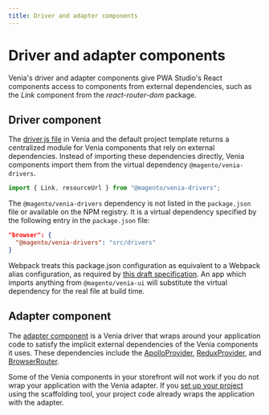 ```yaml
---
title: Driver and adapter components
---
```


# Driver and adapter components

Venia's driver and adapter components give PWA Studio's React components access to components from external dependencies, such as the _Link_ component from the _react-router-dom_ package.

## Driver component

The [driver.js file][] in Venia and the default project template returns a centralized module for Venia components that rely on external dependencies.
Instead of importing these dependencies directly, Venia components import them from the virtual dependency `@magento/venia-drivers`.

[driver.js file]: https://github.com/magento/pwa-studio/blob/develop/packages/venia-concept/src/drivers.js

```js
import { Link, resourceUrl } from "@magento/venia-drivers";
```

The `@magento/venia-drivers` dependency is not listed in the `package.json` file or available on the NPM registry.
It is a virtual dependency specified by the following entry in the `package.json` file:

```json
"browser": {
  "@magento/venia-drivers": "src/drivers"
}
```

Webpack treats this package.json configuration as equivalent to a Webpack alias configuration, as required by [this draft specification][].
An app which imports anything from `@magento/venia-ui` will substitute the virtual dependency for the real file at build time.

[this draft specification]: https://github.com/defunctzombie/package-browser-field-spec

## Adapter component

The [adapter component][] is a Venia driver that wraps around your application code to satisfy the implicit external dependencies of the Venia components it uses.
These dependencies include the [ApolloProvider][], [ReduxProvider][], and [BrowserRouter][].

Some of the Venia components in your storefront will not work if you do not wrap your application with the Venia adapter.
If you [set up your project][] using the scaffolding tool, your project code already wraps the application with the adapter.

[adapter component]: https://github.com/magento/pwa-studio/blob/develop/packages/venia-ui/lib/drivers/adapter.js
[apolloprovider]: https://www.apollographql.com/docs/react/get-started/#connect-your-client-to-react
[reduxprovider]: https://react-redux.js.org/api/provider
[browserrouter]: https://reactrouter.com/web/api/BrowserRouter
[set up your project]: /tutorials/setup-storefront/
